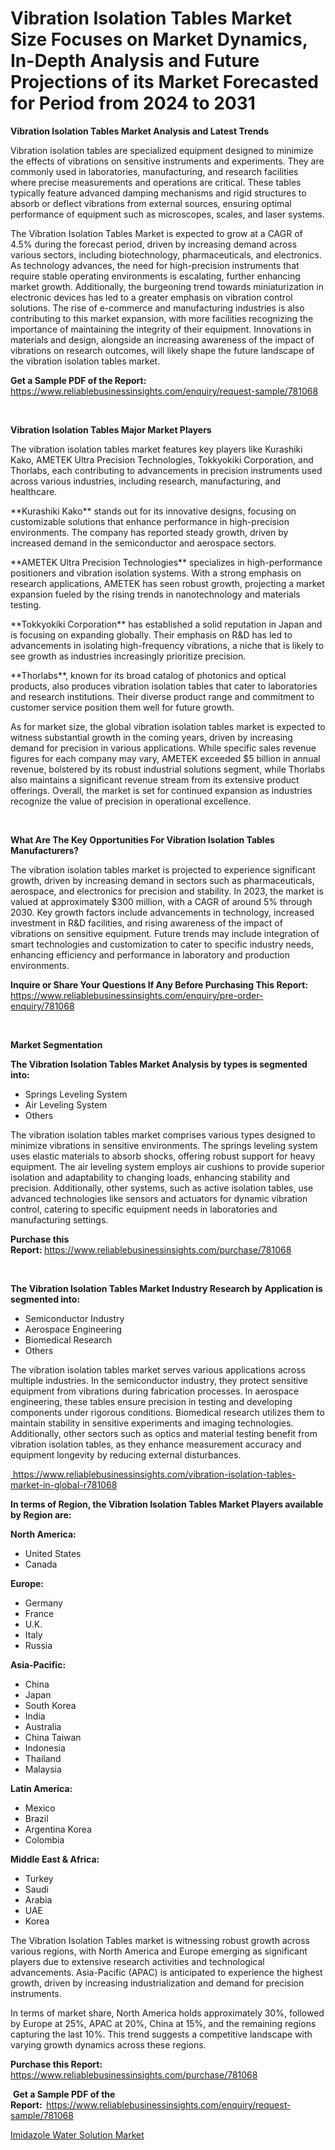 <p><h1>Vibration Isolation Tables Market Size Focuses on Market Dynamics, In-Depth Analysis and Future Projections of its Market Forecasted for Period from 2024 to 2031</h1></p><p><strong>Vibration Isolation Tables Market Analysis and Latest Trends</strong></p>
<p><p>Vibration isolation tables are specialized equipment designed to minimize the effects of vibrations on sensitive instruments and experiments. They are commonly used in laboratories, manufacturing, and research facilities where precise measurements and operations are critical. These tables typically feature advanced damping mechanisms and rigid structures to absorb or deflect vibrations from external sources, ensuring optimal performance of equipment such as microscopes, scales, and laser systems.</p><p>The Vibration Isolation Tables Market is expected to grow at a CAGR of 4.5% during the forecast period, driven by increasing demand across various sectors, including biotechnology, pharmaceuticals, and electronics. As technology advances, the need for high-precision instruments that require stable operating environments is escalating, further enhancing market growth. Additionally, the burgeoning trend towards miniaturization in electronic devices has led to a greater emphasis on vibration control solutions. The rise of e-commerce and manufacturing industries is also contributing to this market expansion, with more facilities recognizing the importance of maintaining the integrity of their equipment. Innovations in materials and design, alongside an increasing awareness of the impact of vibrations on research outcomes, will likely shape the future landscape of the vibration isolation tables market.</p></p>
<p><strong>Get a Sample PDF of the Report:&nbsp;</strong> <a href="https://www.reliablebusinessinsights.com/enquiry/request-sample/781068?utm_campaign=1117&utm_medium=2&utm_source=Github&utm_content=ia&utm_term=30122024&utm_id=vibration-isolation-tables">https://www.reliablebusinessinsights.com/enquiry/request-sample/781068</a></p>
<p>&nbsp;</p>
<p><strong>Vibration Isolation Tables Major Market Players</strong></p>
<p><p>The vibration isolation tables market features key players like Kurashiki Kako, AMETEK Ultra Precision Technologies, Tokkyokiki Corporation, and Thorlabs, each contributing to advancements in precision instruments used across various industries, including research, manufacturing, and healthcare.</p><p>**Kurashiki Kako** stands out for its innovative designs, focusing on customizable solutions that enhance performance in high-precision environments. The company has reported steady growth, driven by increased demand in the semiconductor and aerospace sectors. </p><p>**AMETEK Ultra Precision Technologies** specializes in high-performance positioners and vibration isolation systems. With a strong emphasis on research applications, AMETEK has seen robust growth, projecting a market expansion fueled by the rising trends in nanotechnology and materials testing.</p><p>**Tokkyokiki Corporation** has established a solid reputation in Japan and is focusing on expanding globally. Their emphasis on R&D has led to advancements in isolating high-frequency vibrations, a niche that is likely to see growth as industries increasingly prioritize precision.</p><p>**Thorlabs**, known for its broad catalog of photonics and optical products, also produces vibration isolation tables that cater to laboratories and research institutions. Their diverse product range and commitment to customer service position them well for future growth.</p><p>As for market size, the global vibration isolation tables market is expected to witness substantial growth in the coming years, driven by increasing demand for precision in various applications. While specific sales revenue figures for each company may vary, AMETEK exceeded $5 billion in annual revenue, bolstered by its robust industrial solutions segment, while Thorlabs also maintains a significant revenue stream from its extensive product offerings. Overall, the market is set for continued expansion as industries recognize the value of precision in operational excellence.</p></p>
<p>&nbsp;</p>
<p><strong>What Are The Key Opportunities For Vibration Isolation Tables Manufacturers?</strong></p>
<p><p>The vibration isolation tables market is projected to experience significant growth, driven by increasing demand in sectors such as pharmaceuticals, aerospace, and electronics for precision and stability. In 2023, the market is valued at approximately $300 million, with a CAGR of around 5% through 2030. Key growth factors include advancements in technology, increased investment in R&D facilities, and rising awareness of the impact of vibrations on sensitive equipment. Future trends may include integration of smart technologies and customization to cater to specific industry needs, enhancing efficiency and performance in laboratory and production environments.</p></p>
<p><strong>Inquire or Share Your Questions If Any Before Purchasing This Report:</strong> <a href="https://www.reliablebusinessinsights.com/enquiry/pre-order-enquiry/781068?utm_campaign=1117&utm_medium=2&utm_source=Github&utm_content=ia&utm_term=30122024&utm_id=vibration-isolation-tables">https://www.reliablebusinessinsights.com/enquiry/pre-order-enquiry/781068</a></p>
<p>&nbsp;</p>
<p><strong>Market Segmentation</strong></p>
<p><strong>The Vibration Isolation Tables Market Analysis by types is segmented into:</strong></p>
<p><ul><li>Springs Leveling System</li><li>Air Leveling System</li><li>Others</li></ul></p>
<p><p>The vibration isolation tables market comprises various types designed to minimize vibrations in sensitive environments. The springs leveling system uses elastic materials to absorb shocks, offering robust support for heavy equipment. The air leveling system employs air cushions to provide superior isolation and adaptability to changing loads, enhancing stability and precision. Additionally, other systems, such as active isolation tables, use advanced technologies like sensors and actuators for dynamic vibration control, catering to specific equipment needs in laboratories and manufacturing settings.</p></p>
<p><strong>Purchase this Report:&nbsp;</strong><a href="https://www.reliablebusinessinsights.com/purchase/781068?utm_campaign=1117&utm_medium=2&utm_source=Github&utm_content=ia&utm_term=30122024&utm_id=vibration-isolation-tables">https://www.reliablebusinessinsights.com/purchase/781068</a></p>
<p>&nbsp;</p>
<p><strong>The Vibration Isolation Tables Market Industry Research by Application is segmented into:</strong></p>
<p><ul><li>Semiconductor Industry</li><li>Aerospace Engineering</li><li>Biomedical Research</li><li>Others</li></ul></p>
<p><p>The vibration isolation tables market serves various applications across multiple industries. In the semiconductor industry, they protect sensitive equipment from vibrations during fabrication processes. In aerospace engineering, these tables ensure precision in testing and developing components under rigorous conditions. Biomedical research utilizes them to maintain stability in sensitive experiments and imaging technologies. Additionally, other sectors such as optics and material testing benefit from vibration isolation tables, as they enhance measurement accuracy and equipment longevity by reducing external disturbances.</p></p>
<p><a href="https://www.reliablebusinessinsights.com/vibration-isolation-tables-market-in-global-r781068?utm_campaign=1117&utm_medium=2&utm_source=Github&utm_content=ia&utm_term=30122024&utm_id=vibration-isolation-tables">&nbsp;https://www.reliablebusinessinsights.com/vibration-isolation-tables-market-in-global-r781068</a></p>
<p><strong>In terms of Region, the Vibration Isolation Tables Market Players available by Region are:</strong></p>
<p>
    <p> <strong> North America: </strong>
        <ul>
            <li>United States</li>
            <li>Canada</li>
        </ul>
        </p> 
    <p> <strong> Europe: </strong>
        <ul>
            <li>Germany</li>
            <li>France</li>
            <li>U.K.</li>
            <li>Italy</li>
            <li>Russia</li>
        </ul>
        </p> 
    <p> <strong> Asia-Pacific: </strong>
        <ul>
            <li>China</li>
            <li>Japan</li>
            <li>South Korea</li>
            <li>India</li>
            <li>Australia</li>
            <li>China Taiwan</li>
            <li>Indonesia</li>
            <li>Thailand</li>
            <li>Malaysia</li>
        </ul>
        </p> 
    <p> <strong> Latin America: </strong>
        <ul>
            <li>Mexico</li>
            <li>Brazil</li>
            <li>Argentina Korea</li>
            <li>Colombia</li>
        </ul>
        </p> 
    <p> <strong> Middle East & Africa: </strong>
        <ul>
            <li>Turkey</li>
            <li>Saudi</li>
            <li>Arabia</li>
            <li>UAE</li>
            <li>Korea</li>
        </ul>
    </p>
    </p>
<p><p>The Vibration Isolation Tables market is witnessing robust growth across various regions, with North America and Europe emerging as significant players due to extensive research activities and technological advancements. Asia-Pacific (APAC) is anticipated to experience the highest growth, driven by increasing industrialization and demand for precision instruments. </p><p>In terms of market share, North America holds approximately 30%, followed by Europe at 25%, APAC at 20%, China at 15%, and the remaining regions capturing the last 10%. This trend suggests a competitive landscape with varying growth dynamics across these regions.</p></p>
<p><strong>Purchase this Report: </strong><a href="https://www.reliablebusinessinsights.com/purchase/781068?utm_campaign=1117&utm_medium=2&utm_source=Github&utm_content=ia&utm_term=30122024&utm_id=vibration-isolation-tables">https://www.reliablebusinessinsights.com/purchase/781068</a></p>
<p>&nbsp;<strong>Get a Sample PDF of the Report:&nbsp;&nbsp;</strong><a href="https://www.reliablebusinessinsights.com/enquiry/request-sample/781068?utm_campaign=1117&utm_medium=2&utm_source=Github&utm_content=ia&utm_term=30122024&utm_id=vibration-isolation-tables">https://www.reliablebusinessinsights.com/enquiry/request-sample/781068</a></p>
<p><strong></strong></p>
<p><p><a href="https://github.com/locarol73/Market-Research-Report-List-1/blob/main/imidazole-water-solution-market.md?utm_campaign=1117&utm_medium=2&utm_source=Github&utm_content=ia&utm_term=30122024&utm_id=vibration-isolation-tables">Imidazole Water Solution Market</a></p></p>